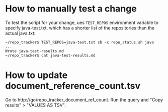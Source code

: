 # How to manually test a change

To test the script for your change, ues `TEST_REPOS` environment
variable to specify java-test.txt, which has a shorter list of
the repositories than the actual java.txt:

```
~/repo_tracker$ TEST_REPOS=java-test.txt sh -x repo_status.sh java
...
Wrote java-test-results.md
~/repo_tracker$ cat java-test-results.md
```

# How to update document_reference_count.tsv

Go to http://go/repo_tracker_document_ref_count.
Run the query and "Copy results" > "VALUES AS TSV".

